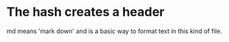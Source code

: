 # The hash creates a header

md means 'mark down' and is a basic way to format text in this kind of file.
